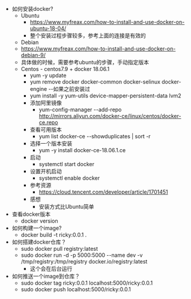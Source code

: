 * 如何安装docker?
  * Ubuntu
    * https://www.myfreax.com/how-to-install-and-use-docker-on-ubuntu-18-04/
    * 整个安装过程步骤较多，参考上面的连接是有效的
   * Debian
    * https://www.myfreax.com/how-to-install-and-use-docker-on-debian-9/
    * 具体做的时候，需要参考ubuntu的步骤，手动指定版本
  * Centos - centos7.9 + docker 18.06.1
    * yum -y update
    * yum remove docker  docker-common docker-selinux docker-engine --如果之前安装过
    * yum install -y yum-utils device-mapper-persistent-data lvm2
    * 添加阿里镜像
      * yum-config-manager --add-repo http://mirrors.aliyun.com/docker-ce/linux/centos/docker-ce.repo
    * 查看可用版本
      * yum list docker-ce --showduplicates | sort -r
    * 选择一个版本安装
      * yum -y install docker-ce-18.06.1.ce
    * 启动
      * systemctl start docker
    * 设置开机启动
      * systemctl enable docker
    * 参考资源
      * https://cloud.tencent.com/developer/article/1701451
    * 感想
      * 安装方式比Ubuntu简单
* 查看docker版本
  * docker version
* 如何构建一个image?
  * docker build -t ricky:0.0.1 .
* 如何搭建docker仓库？
  * sudo docker pull registry:latest
  * sudo docker run -d -p 5000:5000 --name dev -v /tmp/registry:/tmp/registry docker.io/registry:latest
    * 这个会在后台运行
* 如何推送一个image到仓库？
  * sudo docker tag ricky:0.0.1 localhost:5000/ricky:0.0.1
  * sudo docker push localhost:5000/ricky:0.0.1
